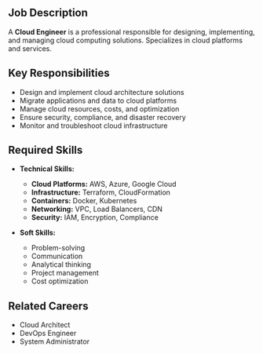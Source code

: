 ## Job Description
A **Cloud Engineer** is a professional responsible for designing, implementing, and managing cloud computing solutions. Specializes in cloud platforms and services.

## Key Responsibilities
- Design and implement cloud architecture solutions
- Migrate applications and data to cloud platforms
- Manage cloud resources, costs, and optimization
- Ensure security, compliance, and disaster recovery
- Monitor and troubleshoot cloud infrastructure

## Required Skills
- **Technical Skills:**
  - **Cloud Platforms:** AWS, Azure, Google Cloud
  - **Infrastructure:** Terraform, CloudFormation
  - **Containers:** Docker, Kubernetes
  - **Networking:** VPC, Load Balancers, CDN
  - **Security:** IAM, Encryption, Compliance

- **Soft Skills:**
  - Problem-solving
  - Communication
  - Analytical thinking
  - Project management
  - Cost optimization

## Related Careers
- Cloud Architect
- DevOps Engineer
- System Administrator